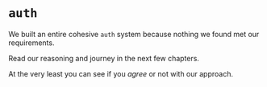 # `auth`

We built an entire cohesive `auth` system 
because nothing we found 
met our requirements.

Read our reasoning
and journey in the next few chapters.

At the very least you can 
see if you _agree_ or not
with our approach.